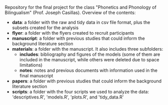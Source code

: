 Repository for the final project for the class "Phonetics and Phonology of Bilingualism" (Prof. Joseph Casillas). Overview of the contents:
+ **data**: a folder with the raw and tidy data in csv file format, plus the subsets created for the analysis
+ **flyer**: a folder with the flyers created to recruit participants
+ **manuscript**: a folder with previous studies that could inform the background literature section
+ **materials**: a folder with the manuscript. It also includes three subfolders:
    + **includes**: bibliography and figures of the models (some of them are included in the manuscript, while others were deleted due to space limitations)
    + **notes**: notes and previous documents with information used in the final manuscript
+ **papers**: a folder with previous studies that could inform the background literature section
+ **scripts**: a folder with the four scripts we used to analyze the data: 'descriptives.R', 'models.R', 'plots.R', and 'tidy_data.R'
